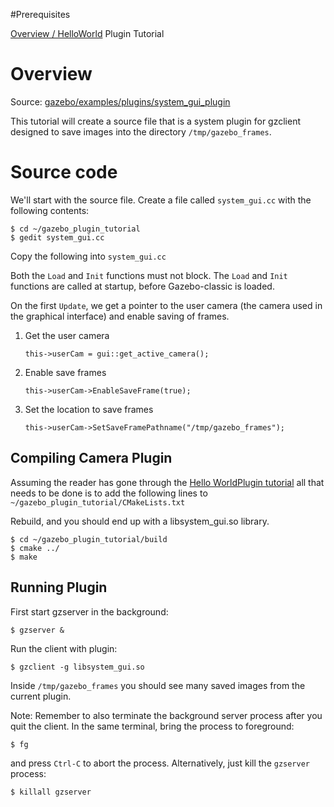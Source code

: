 #Prerequisites

  [Overview / HelloWorld](/tutorials?tut=plugins_hello_world) Plugin Tutorial

# Overview

Source: [gazebo/examples/plugins/system\_gui\_plugin](https://github.com/osrf/gazebo/blob/gazebo7/examples/plugins/system_gui_plugin)

This tutorial will create a source file that is a system plugin for gzclient
designed to save images into the directory `/tmp/gazebo_frames`.

# Source code

We'll start with the source file. Create a file called `system_gui.cc` with the following contents:

~~~
$ cd ~/gazebo_plugin_tutorial
$ gedit system_gui.cc
~~~

Copy the following into `system_gui.cc`

<include from='/#include/' src='http://github.com/osrf/gazebo/raw/gazebo7/examples/plugins/system_gui_plugin/system_gui.cc' />

Both the `Load` and `Init` functions must not block. The `Load` and `Init` functions are called at startup, before Gazebo-classic is loaded.

On the first `Update`, we get a pointer to the user camera (the camera used in the graphical interface) and enable saving of frames.

1.  Get the user camera

        this->userCam = gui::get_active_camera();

2.  Enable save frames

        this->userCam->EnableSaveFrame(true);

3.  Set the location to save frames

        this->userCam->SetSaveFramePathname("/tmp/gazebo_frames");

## Compiling Camera Plugin

Assuming the reader has gone through the [Hello WorldPlugin tutorial](/tutorials?tut=plugins_hello_world) all that needs to be done is to add the following lines to `~/gazebo_plugin_tutorial/CMakeLists.txt`

<include from="/add_library/" src='http://github.com/osrf/gazebo/raw/gazebo7/examples/plugins/system_gui_plugin/CMakeLists.txt' />

Rebuild, and you should end up with a libsystem_gui.so library.

~~~
$ cd ~/gazebo_plugin_tutorial/build
$ cmake ../
$ make
~~~

## Running Plugin

First start gzserver in the background:

~~~
$ gzserver &
~~~

Run the client with plugin:

~~~
$ gzclient -g libsystem_gui.so
~~~

Inside `/tmp/gazebo_frames` you should see many saved images from the current plugin.


Note: Remember to also terminate the background server process after you quit the client. In the same terminal, bring the process to foreground:

~~~
$ fg
~~~

and press `Ctrl-C` to abort the process. Alternatively, just kill the `gzserver` process:

~~~
$ killall gzserver
~~~
